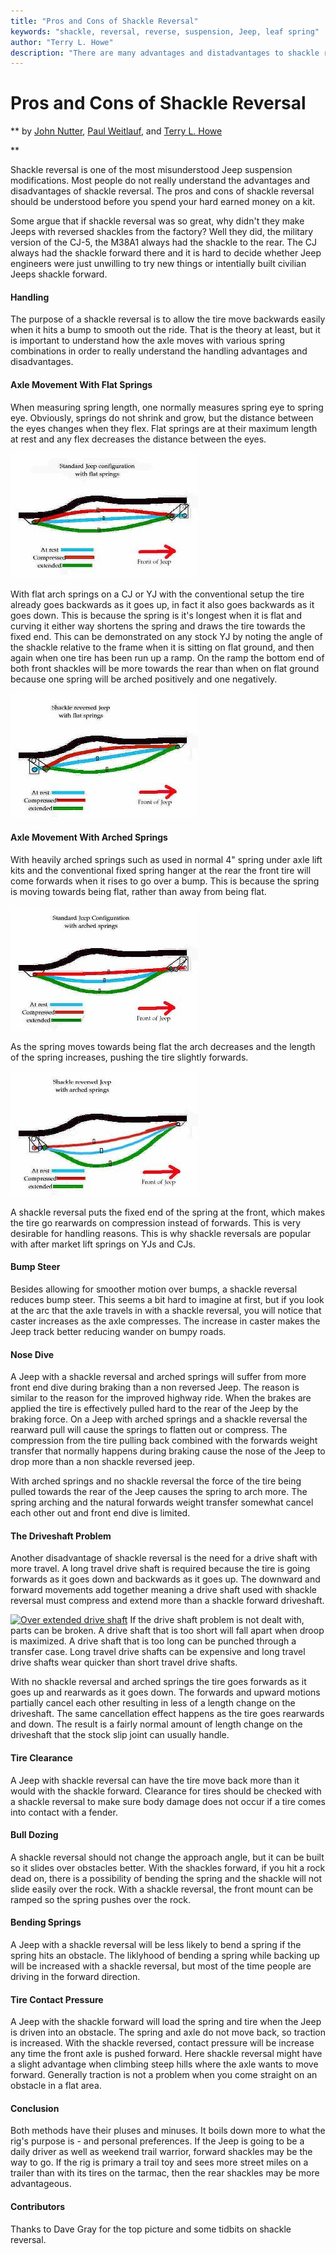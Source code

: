 ```yaml
---
title: "Pros and Cons of Shackle Reversal"
keywords: "shackle, reversal, reverse, suspension, Jeep, leaf spring"
author: "Terry L. Howe"
description: "There are many advantages and distadvantages to shackle reversal.  It has been a controversal topic since kits started appearing on the market.  Before you order a kit understand the trade-offs."
---
```


# Pros and Cons of Shackle Reversal

**
by [John Nutter](mailto:jnutter@pclink.com),
[Paul Weitlauf](mailto:a4xnut@yahoo.com), and
[Terry L. Howe](mailto:txh3202@att.net)

**

> 

> 

> 

Shackle reversal is one of the most misunderstood Jeep suspension
modifications.  Most people do not really understand the advantages
and disadvantages of shackle reversal.  The pros and cons of shackle
reversal should be understood before you spend your hard earned
money on a kit.

Some argue that if shackle reversal was so great, why didn't they
make Jeeps with reversed shackles from the factory?  Well they did,
the military version of the CJ-5, the M38A1 always had the shackle
to the rear.  The CJ always had the shackle forward there and it
is hard to decide whether Jeep engineers were just unwilling to
try new things or intentially built civilian Jeeps shackle forward.

#### Handling

The purpose of a shackle reversal is to allow the tire move backwards
easily when it hits a bump to smooth out the ride.  That is the
theory at least, but it is important to understand how the axle
moves with various spring combinations in order to really understand
the handling advantages and disadvantages.

#### Axle Movement With Flat Springs

When measuring spring length, one normally measures spring eye to
spring eye.  Obviously, springs do not shrink and grow, but the
distance between the eyes changes when they flex.  Flat springs are
at their maximum length at rest and any flex decreases the distance
between the eyes.

[![Shackle forward flat springs](nonr2s.jpg)](nonr2.jpg)

With flat arch springs on a CJ or YJ with the conventional setup the
tire already goes backwards as it goes up, in fact it also goes
backwards as it goes down. This is because the spring is it's longest
when it is flat and curving it either way shortens the spring and draws
the tire towards the fixed end. This can be demonstrated on any stock YJ
by noting the angle of the shackle relative to the frame when it is
sitting on flat ground, and then again when one tire has been run up a
ramp. On the ramp the bottom end of both front shackles will be more
towards the rear than when on flat ground because one spring will be
arched positively and one negatively. 

[![Shackle reversed flat springs](rev3s.jpg)](rev3.jpg)

#### Axle Movement With Arched Springs

With heavily arched springs such as used in normal 4" spring under axle
lift kits and the conventional fixed spring hanger at the rear the front
tire will come forwards when it rises to go over a bump. This is because
the spring is moving towards being flat, rather than away from being
flat.

[![Shackle forward arched springs](narch1s.jpg)](narch1.jpg)

As the spring moves towards being flat the arch decreases and the
length of the spring increases, pushing the tire slightly forwards. 

[![Shackle reversed arched springs](rarch2s.jpg)](rarch2.jpg)

A shackle reversal puts the fixed end of the spring at the front, which
makes the tire go rearwards on compression instead of forwards. This is
very desirable for handling reasons. This is why shackle reversals are
popular with after market lift springs on YJs and CJs.

#### Bump Steer

Besides allowing for smoother motion over bumps, a shackle reversal
reduces bump steer.  This seems a bit hard to imagine at first, but
if you look at the arc that the axle travels in with a shackle reversal,
you will notice that caster increases as the axle compresses.  The
increase in caster makes the Jeep track better reducing wander on
bumpy roads.

#### Nose Dive

A Jeep with a shackle reversal and arched springs will suffer from more
front end dive during braking than a non reversed Jeep. The reason is
similar to the reason for the improved highway ride. When the brakes are
applied the tire is effectively pulled hard to the rear of the Jeep by
the braking force. On a Jeep with arched springs and a shackle reversal
the rearward pull will cause the springs to flatten out or compress. The
compression from the tire pulling back combined with the forwards weight
transfer that normally happens during braking cause the nose of the Jeep
to drop more than a non shackle reversed jeep.

With arched springs and no shackle reversal the force of the tire being
pulled towards the rear of the Jeep causes the spring to arch more. The
spring arching and the natural forwards weight transfer somewhat cancel
each other out and front end dive is limited.

#### The Driveshaft Problem

Another disadvantage of shackle reversal is the need for a drive
shaft with more travel.  A long travel drive shaft is required
because the tire is going forwards as it goes down and backwards
as it goes up.  The downward and forward movements add together
meaning a drive shaft used with shackle reversal must compress
and extend more than a shackle forward driveshaft.

[
![Over extended drive shaft](/4x4web/jeep/reviews/images/more/driveshaft-.jpg)](/4x4web/jeep/reviews/images/more/driveshaft.jpg)
If the drive shaft problem is not dealt with, parts can be broken.
A drive shaft that is too short will fall apart when droop is maximized.
A drive shaft that is too long can be punched through a transfer
case.  Long travel drive shafts can be expensive and long travel
drive shafts wear quicker than short travel drive shafts.

With no shackle reversal and arched springs the tire goes forwards as it
goes up and rearwards as it goes down. The forwards and upward motions
partially cancel each other resulting in less of a length change on the
driveshaft. The same cancellation effect happens as the tire goes
rearwards and down. The result is a fairly normal amount of length
change on the driveshaft that the stock slip joint can usually
handle.

#### Tire Clearance

A Jeep with shackle reversal can have the tire move back more than
it would with the shackle forward.  Clearance for tires should be
checked with a shackle reversal to make sure body damage does not
occur if a tire comes into contact with a fender.

#### Bull Dozing

A shackle reversal should not change the approach angle, but
it can be built so it slides over obstacles better.  With the
shackles forward, if you hit a rock dead on, there is a possibility
of bending the spring and the shackle will not slide easily over
the rock.  With a shackle reversal, the front mount can be ramped
so the spring pushes over the rock.

#### Bending Springs

A Jeep with a shackle reversal will be less likely to bend a spring if
the spring hits an obstacle.  The liklyhood of bending a spring while
backing up will be increased with a shackle reversal, but most
of the time people are driving in the forward direction.

#### Tire Contact Pressure

A Jeep with the shackle forward will load the spring and tire
when the Jeep is driven into an obstacle.  The spring and axle
do not move back, so traction is increased.  With the shackle
reversed, contact pressure will be increase any time the front
axle is pushed forward.  Here shackle reversal might have a slight
advantage when climbing steep hills where the axle wants to move
forward.  Generally traction is not a problem when you come straight
on an obstacle in a flat area.

#### Conclusion

Both methods have their pluses and minuses.  It boils down more
to what the rig's purpose is - and personal preferences.  If the
Jeep is going to be a daily driver as well as weekend trail warrior,
forward shackles may be the way to go.  If the rig is primary a
trail toy and sees more street miles on a trailer than with its
tires on the tarmac, then the rear shackles may be more advantageous.

#### Contributors

Thanks to Dave Gray for the top picture and some tidbits on shackle
reversal.